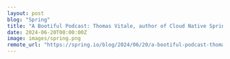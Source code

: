```yaml
---
layout: post
blog: "Spring"
title: "A Bootiful Podcast: Thomas Vitale, author of Cloud Native Spring in Action"
date: 2024-06-20T00:00:00Z
image: images/spring.png
remote_url: "https://spring.io/blog/2024/06/20/a-bootiful-podcast-thomas-vitale-author-of-cloud-native-spring-in-action"
---
```

